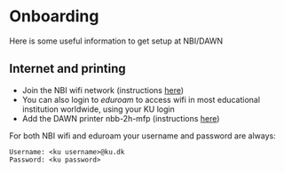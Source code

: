 # Onboarding

Here is some useful information to get setup at NBI/DAWN

## Internet and printing

- Join the NBI wifi network (instructions [here](https://wiki.nbi.ku.dk/handbook/Wireless_Networking))
- You can also login to _eduroam_ to access wifi in most educational institution worldwide, using your KU login
- Add the DAWN printer nbb-2h-mfp (instructions [here](https://wiki.nbi.ku.dk/handbook/Printer_Setup))

For both NBI wifi and eduroam your username and password are always:
```
Username: <ku username>@ku.dk
Password: <ku password>
```
